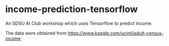 # income-prediction-tensorflow
An SDSU AI Club workshop which uses Tensorflow to predict income.

The data were obtained from https://www.kaggle.com/uciml/adult-census-income
